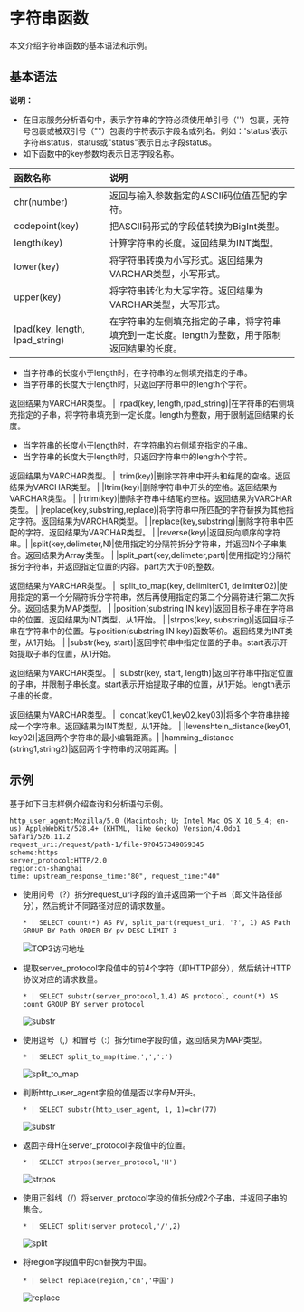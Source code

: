 # 字符串函数

本文介绍字符串函数的基本语法和示例。

## 基本语法

**说明：**

-   在日志服务分析语句中，表示字符串的字符必须使用单引号（''）包裹，无符号包裹或被双引号（""）包裹的字符表示字段名或列名。例如：'status'表示字符串status，status或"status"表示日志字段status。
-   如下函数中的key参数均表示日志字段名称。

|函数名称|说明|
|:---|:-|
|chr\(number\)|返回与输入参数指定的ASCII码位值匹配的字符。|
|codepoint\(key\)|把ASCII码形式的字段值转换为BigInt类型。|
|length\(key\)|计算字符串的长度。返回结果为INT类型。 |
|lower\(key\)|将字符串转换为小写形式。返回结果为VARCHAR类型，小写形式。 |
|upper\(key\)|将字符串转化为大写字符。返回结果为VARCHAR类型，大写形式。 |
|lpad\(key, length, lpad\_string\)|在字符串的左侧填充指定的子串，将字符串填充到一定长度。length为整数，用于限制返回结果的长度。

-   当字符串的长度小于length时，在字符串的左侧填充指定的子串。
-   当字符串的长度大于length时，只返回字符串中的length个字符。

返回结果为VARCHAR类型。 |
|rpad\(key, length,rpad\_string\)|在字符串的右侧填充指定的子串，将字符串填充到一定长度。length为整数，用于限制返回结果的长度。

-   当字符串的长度小于length时，在字符串的右侧填充指定的子串。
-   当字符串的长度大于length时，只返回字符串中的length个字符。

返回结果为VARCHAR类型。 |
|trim\(key\)|删除字符串中开头和结尾的空格。返回结果为VARCHAR类型。 |
|ltrim\(key\)|删除字符串中开头的空格。返回结果为VARCHAR类型。 |
|rtrim\(key\)|删除字符串中结尾的空格。返回结果为VARCHAR类型。 |
|replace\(key,substring,replace\)|将字符串中所匹配的字符替换为其他指定字符。返回结果为VARCHAR类型。 |
|replace\(key,substring\)|删除字符串中匹配的字符。返回结果为VARCHAR类型。 |
|reverse\(key\)|返回反向顺序的字符串。|
|split\(key,delimeter,N\)|使用指定的分隔符拆分字符串，并返回N个子串集合。返回结果为Array类型。 |
|split\_part\(key,delimeter,part\)|使用指定的分隔符拆分字符串，并返回指定位置的内容。part为大于0的整数。

返回结果为VARCHAR类型。 |
|split\_to\_map\(key, delimiter01, delimiter02\)|使用指定的第一个分隔符拆分字符串，然后再使用指定的第二个分隔符进行第二次拆分。返回结果为MAP类型。 |
|position\(substring IN key\)|返回目标子串在字符串中的位置。返回结果为INT类型，从1开始。 |
|strpos\(key, substring\)|返回目标子串在字符串中的位置。与position\(substring IN key\)函数等价。返回结果为INT类型，从1开始。 |
|substr\(key, start\)|返回字符串中指定位置的子串。start表示开始提取子串的位置，从1开始。

返回结果为VARCHAR类型。 |
|substr\(key, start, length\)|返回字符串中指定位置的子串，并限制子串长度。start表示开始提取子串的位置，从1开始。length表示子串的长度。

返回结果为VARCHAR类型。 |
|concat\(key01,key02,key03\)|将多个字符串拼接成一个字符串。返回结果为INT类型，从1开始。 |
|levenshtein\_distance\(key01, key02\)|返回两个字符串的最小编辑距离。|
|hamming\_distance \(string1,string2\)|返回两个字符串的汉明距离。|

## 示例

基于如下日志样例介绍查询和分析语句示例。

```
http_user_agent:Mozilla/5.0 (Macintosh; U; Intel Mac OS X 10_5_4; en-us) AppleWebKit/528.4+ (KHTML, like Gecko) Version/4.0dp1 Safari/526.11.2
request_uri:/request/path-1/file-9?0457349059345
scheme:https
server_protocol:HTTP/2.0
region:cn-shanghai
time: upstream_response_time:"80", request_time:"40"
```

-   使用问号（?）拆分request\_uri字段的值并返回第一个子串（即文件路径部分），然后统计不同路径对应的请求数量。

    ```
    * | SELECT count(*) AS PV, split_part(request_uri, '?', 1) AS Path GROUP BY Path ORDER BY pv DESC LIMIT 3
    ```

    ![TOP3访问地址](https://static-aliyun-doc.oss-accelerate.aliyuncs.com/assets/img/zh-CN/6585962161/p232326.png)

-   提取server\_protocol字段值中的前4个字符（即HTTP部分），然后统计HTTP协议对应的请求数量。

    ```
    * | SELECT substr(server_protocol,1,4) AS protocol, count(*) AS count GROUP BY server_protocol
    ```

    ![substr](https://static-aliyun-doc.oss-accelerate.aliyuncs.com/assets/img/zh-CN/6583191161/p236773.png)

-   使用逗号（,）和冒号（:）拆分time字段的值，返回结果为MAP类型。

    ```
    * | SELECT split_to_map(time,',',':')
    ```

    ![split_to_map](https://static-aliyun-doc.oss-accelerate.aliyuncs.com/assets/img/zh-CN/4293962161/p240051.png)

-   判断http\_user\_agent字段的值是否以字母M开头。

    ```
    * | SELECT substr(http_user_agent, 1, 1)=chr(77)
    ```

    ![substr](https://static-aliyun-doc.oss-accelerate.aliyuncs.com/assets/img/zh-CN/4565962161/p240199.png)

-   返回字母H在server\_protocol字段值中的位置。

    ```
    * | SELECT strpos(server_protocol,'H')
    ```

    ![strpos](https://static-aliyun-doc.oss-accelerate.aliyuncs.com/assets/img/zh-CN/2444962161/p240191.png)

-   使用正斜线（/）将server\_protocol字段的值拆分成2个子串，并返回子串的集合。

    ```
    * | SELECT split(server_protocol,'/',2)
    ```

    ![split](https://static-aliyun-doc.oss-accelerate.aliyuncs.com/assets/img/zh-CN/2444962161/p240196.png)

-   将region字段值中的cn替换为中国。

    ```
    * | select replace(region,'cn','中国')
    ```

    ![replace](https://static-aliyun-doc.oss-accelerate.aliyuncs.com/assets/img/zh-CN/4565962161/p240200.png)


